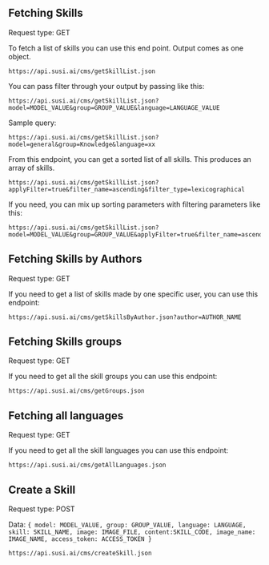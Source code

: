 ## Fetching Skills

Request type: GET

To fetch a list of skills you can use this end point. Output comes as one object.

    https://api.susi.ai/cms/getSkillList.json

You can pass filter through your output by passing like this:

    https://api.susi.ai/cms/getSkillList.json?model=MODEL_VALUE&group=GROUP_VALUE&language=LANGUAGE_VALUE

Sample query:

    https://api.susi.ai/cms/getSkillList.json?model=general&group=Knowledge&language=xx

From this endpoint, you can get a sorted list of all skills. This produces an array of skills.

    https://api.susi.ai/cms/getSkillList.json?applyFilter=true&filter_name=ascending&filter_type=lexicographical

If you need, you can mix up sorting parameters with filtering parameters like this:

    https://api.susi.ai/cms/getSkillList.json?model=MODEL_VALUE&group=GROUP_VALUE&applyFilter=true&filter_name=ascending&filter_type=lexicographical

## Fetching Skills by Authors

Request type: GET

If you need to get a list of skills made by one specific user, you can use this endpoint:

    https://api.susi.ai/cms/getSkillsByAuthor.json?author=AUTHOR_NAME

## Fetching Skills groups

Request type: GET

If you need to get all the skill groups you can use this endpoint:

    https://api.susi.ai/cms/getGroups.json

## Fetching all languages

Request type: GET

If you need to get all the skill languages you can use this endpoint:

    https://api.susi.ai/cms/getAllLanguages.json

## Create a Skill

Request type: POST

Data: 
    ```
    {
        model: MODEL_VALUE,
        group: GROUP_VALUE,
        language: LANGUAGE,
        skill: SKILL_NAME,
        image: IMAGE_FILE,
        content:SKILL_CODE,
        image_name: IMAGE_NAME,
        access_token: ACCESS_TOKEN
    }
    ```

    https://api.susi.ai/cms/createSkill.json
